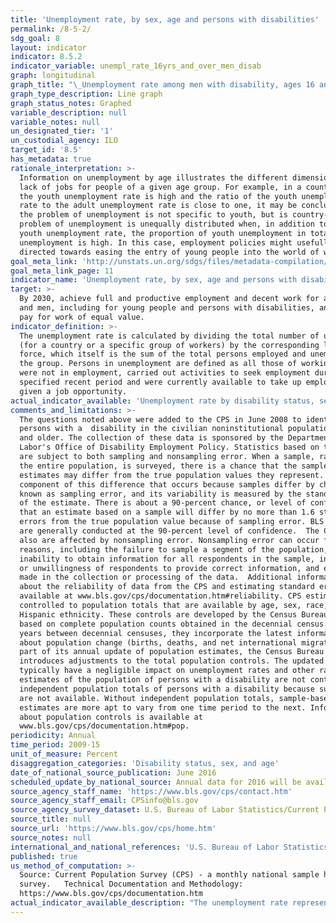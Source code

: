 ```yaml
---
title: 'Unemployment rate, by sex, age and persons with disabilities'
permalink: /8-5-2/
sdg_goal: 8
layout: indicator
indicator: 8.5.2
indicator_variable: unempl_rate_16yrs_and_over_men_disab
graph: longitudinal
graph_title: "\_Unemployment rate among men with disability, ages 16 and older, 2009-15 annual averages"
graph_type_description: Line graph
graph_status_notes: Graphed
variable_description: null
variable_notes: null
un_designated_tier: '1'
un_custodial_agency: ILO
target_id: '8.5'
has_metadata: true
rationale_interpretation: >-
  Information on unemployment by age illustrates the different dimensions of the
  lack of jobs for people of a given age group. For example, in a country where
  the youth unemployment rate is high and the ratio of the youth unemployment
  rate to the adult unemployment rate is close to one, it may be concluded that
  the problem of unemployment is not specific to youth, but is country-wide. The
  problem of unemployment is unequally distributed when, in addition to a high
  youth unemployment rate, the proportion of youth unemployment in total
  unemployment is high. In this case, employment policies might usefully be
  directed towards easing the entry of young people into the world of work.
goal_meta_link: 'http://unstats.un.org/sdgs/files/metadata-compilation/Metadata-Goal-8.pdf'
goal_meta_link_page: 11
indicator_name: 'Unemployment rate, by sex, age and persons with disabilities'
target: >-
  By 2030, achieve full and productive employment and decent work for all women
  and men, including for young people and persons with disabilities, and equal
  pay for work of equal value.
indicator_definition: >-
  The unemployment rate is calculated by dividing the total number of unemployed
  (for a country or a specific group of workers) by the corresponding labour
  force, which itself is the sum of the total persons employed and unemployed in
  the group. Persons in unemployment are defined as all those of working age who
  were not in employment, carried out activities to seek employment during a
  specified recent period and were currently available to take up employment
  given a job opportunity.
actual_indicator_available: 'Unemployment rate by disability status, sex, and age, 2009-15 annual averages'
comments_and_limitations: >-
  The questions noted above were added to the CPS in June 2008 to identify
  persons with a  disability in the civilian noninstitutional population age 16
  and older. The collection of these data is sponsored by the Department of
  Labor's Office of Disability Employment Policy. Statistics based on the CPS
  are subject to both sampling and nonsampling error. When a sample, rather than
  the entire population, is surveyed, there is a chance that the sample
  estimates may differ from the true population values they represent. The
  component of this difference that occurs because samples differ by chance is
  known as sampling error, and its variability is measured by the standard error
  of the estimate. There is about a 90-percent chance, or level of confidence,
  that an estimate based on a sample will differ by no more than 1.6 standard
  errors from the true population value because of sampling error. BLS analyses
  are generally conducted at the 90-percent level of confidence.  The CPS data
  also are affected by nonsampling error. Nonsampling error can occur for many
  reasons, including the failure to sample a segment of the population, 
  inability to obtain information for all respondents in the sample, inability
  or unwillingness of respondents to provide correct information, and errors
  made in the collection or processing of the data.  Additional information
  about the reliability of data from the CPS and estimating standard errors is
  available at www.bls.gov/cps/documentation.htm#reliability. CPS estimates are
  controlled to population totals that are available by age, sex, race, and
  Hispanic ethnicity. These controls are developed by the Census Bureau and are
  based on complete population counts obtained in the decennial census. In the
  years between decennial censuses, they incorporate the latest information
  about population change (births, deaths, and net international migration). As
  part of its annual update of population estimates, the Census Bureau
  introduces adjustments to the total population controls. The updated controls
  typically have a negligible impact on unemployment rates and other ratios. The
  estimates of the population of persons with a disability are not controlled to
  independent population totals of persons with a disability because such data
  are not available. Without independent population totals, sample-based
  estimates are more apt to vary from one time period to the next. Information
  about population controls is available at
  www.bls.gov/cps/documentation.htm#pop.
periodicity: Annual
time_period: 2009-15
unit_of_measure: Percent
disaggregation_categories: 'Disability status, sex, and age'
date_of_national_source_publication: June 2016
scheduled_update_by_national_source: Annual data for 2016 will be available in June 2017
source_agency_staff_name: 'https://www.bls.gov/cps/contact.htm'
source_agency_staff_email: CPSinfo@bls.gov
source_agency_survey_dataset: U.S. Bureau of Labor Statistics/Current Population Survey
source_title: null
source_url: 'https://www.bls.gov/cps/home.htm'
source_notes: null
international_and_national_references: 'U.S. Bureau of Labor Statistics - www.bls.gov '
published: true
us_method_of_computation: >-
  Source: Current Population Survey (CPS) - a monthly national sample household
  survey.   Technical Documentation and Methodology:
  https://www.bls.gov/cps/documentation.htm
actual_indicator_available_description: "The unemployment rate represents the number of unemployed persons as a percent of the civilian labor force. Unemployed persons are those who had no employment during the reference week, were available for work at that time, and had made specific efforts to find employment sometime during the 4-week period ending with the reference week. Persons who were waiting to be recalled to a job from which they had been laid off need not have been looking for work to be classified as unemployed. The civilian labor force comprises all persons classified as employed or unemployed. The CPS uses a set of six questions to identify persons with disabilities. In the CPS, persons are classified as having a disability if there is a response of \"\"yes\"\" to any of these questions: 1.\tIs anyone deaf or does anyone have serious difficulty hearing? 2.\tIs anyone blind or does anyone have serious difficulty seeing even when wearing glasses? 3.\tBecause of a physical, mental, or emotional condition, does anyone have serious difficulty concentrating, remembering, or making decisions? 4.\tDoes anyone have serious difficulty walking or climbing stairs? 5.\tDoes anyone have difficulty dressing or bathing? 6.\tBecause of a physical, mental, or emotional condition, does anyone have difficulty doing errands alone such as visiting a doctor's office or shopping?"
---
```

